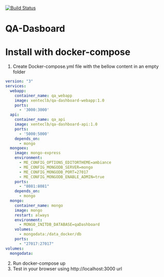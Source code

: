 [![Build Status](https://travis-ci.com/ColbaTechnologies/QA-Dashboard.svg?branch=master)](https://travis-ci.com/ColbaTechnologies/QA-Dashboard)

# QA-Dasboard

# Install with docker-compose

1. Create Docker-compose.yml file with the bellow content in an empty folder

```yaml 
version: "3"
services:
  webapp:
    container_name: qa_webapp
    image: xenteclb/qa-dashboard-webapp:1.0
    ports:
      - '3000:3000'
  api:
    container_name: qa_api
    image: xenteclb/qa-dashboard-api:1.0
    ports:
      - '5000:5000'
    depends_on:
      - mongo
  mongoex:
    image: mongo-express
    environment:
      - ME_CONFIG_OPTIONS_EDITORTHEME=ambiance
      - ME_CONFIG_MONGODB_SERVER=mongo
      - ME_CONFIG_MONGODB_PORT=27017
      - ME_CONFIG_MONGODB_ENABLE_ADMIN=true
    ports:
      - "8081:8081"
    depends_on:
      - mongo
  mongo:
    container_name: mongo
    image: mongo
    restart: always
    environment:
      - MONGO_INITDB_DATABASE=qaDashboard 
    volumes:
      - mongodata:/data_docker/db
    ports:
      - "27017:27017"
volumes:
  mongodata:
  ``` 
2. Run docker-compose up
3. Test in your browser using http://localhost:3000 url
